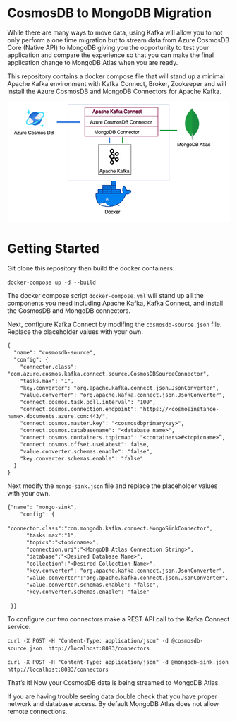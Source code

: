 # CosmosDB to MongoDB Migration

While there are many ways to move data, using Kafka will allow you to not only perform a one time migration but to stream data from Azure CosmosDB Core (Native API) to MongoDB giving you the opportunity to test your application and compare the experience so that you can make the final application change to MongoDB Atlas when you are ready.

This repository contains a docker compose file that will stand up a minimal Apache Kafka environment with Kafka Connect, Broker, Zookeeper and will install the Azure CosmosDB and MongoDB Connectors for Apache Kafka.

![Architecture Diagram](cosmosdb-mongodb-blog-architecture.png)

# Getting Started

Git clone this repository then build the docker containers:

`docker-compose up -d --build`

The docker compose script `docker-compose.yml` will stand up all the components you need including Apache Kafka, Kafka Connect, and install the CosmosDB and MongoDB connectors.

Next, configure Kafka Connect by modifing the `cosmosdb-source.json` file.  Replace the placeholder values with your own.
```
{
  "name": "cosmosdb-source",
  "config": {
    "connector.class": "com.azure.cosmos.kafka.connect.source.CosmosDBSourceConnector",
    "tasks.max": "1",
    "key.converter": "org.apache.kafka.connect.json.JsonConverter",
    "value.converter": "org.apache.kafka.connect.json.JsonConverter",
    "connect.cosmos.task.poll.interval": "100",
    "connect.cosmos.connection.endpoint": "https://<cosmosinstance-name>.documents.azure.com:443/",
    "connect.cosmos.master.key": "<cosmosdbprimarykey>",
    "connect.cosmos.databasename": "<database name>",
    "connect.cosmos.containers.topicmap": "<containers>#<topicname>”,
    "connect.cosmos.offset.useLatest": false,
    "value.converter.schemas.enable": "false",
    "key.converter.schemas.enable": "false"
  }
}
```
Next modify the `mongo-sink.json` file and replace the placeholder values with your own.
```
{"name": "mongo-sink",
    "config": {
      "connector.class":"com.mongodb.kafka.connect.MongoSinkConnector",
      "tasks.max":"1",
      "topics":"<topicname>",
      "connection.uri":"<MongoDB Atlas Connection String>",
      "database":"<Desired Database Name>",
      "collection":"<Desired Collection Name>",
      "key.converter": "org.apache.kafka.connect.json.JsonConverter",
      "value.converter":"org.apache.kafka.connect.json.JsonConverter",
      "value.converter.schemas.enable": "false",
      "key.converter.schemas.enable": "false"
      
 }}
```
To configure our two connectors make a REST API call to the Kafka Connect service:

`curl -X POST -H "Content-Type: application/json" -d @cosmosdb-source.json  http://localhost:8083/connectors`


`curl -X POST -H "Content-Type: application/json" -d @mongodb-sink.json  http://localhost:8083/connectors`

That’s it!  Now your CosmosDB data is being streamed to MongoDB Atlas.

If you are having trouble seeing data double check that you have proper network and database access.  By default MongoDB Atlas does not allow remote connections.


